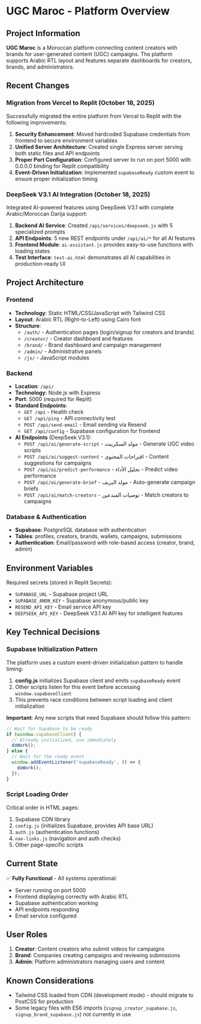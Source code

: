 # UGC Maroc - Platform Overview

## Project Information

**UGC Maroc** is a Moroccan platform connecting content creators with brands for user-generated content (UGC) campaigns. The platform supports Arabic RTL layout and features separate dashboards for creators, brands, and administrators.

## Recent Changes

### Migration from Vercel to Replit (October 18, 2025)

Successfully migrated the entire platform from Vercel to Replit with the following improvements:

1. **Security Enhancement**: Moved hardcoded Supabase credentials from frontend to secure environment variables
2. **Unified Server Architecture**: Created single Express server serving both static files and API endpoints
3. **Proper Port Configuration**: Configured server to run on port 5000 with 0.0.0.0 binding for Replit compatibility
4. **Event-Driven Initialization**: Implemented `supabaseReady` custom event to ensure proper initialization timing

### DeepSeek V3.1 AI Integration (October 18, 2025)

Integrated AI-powered features using DeepSeek V3.1 with complete Arabic/Moroccan Darija support:

1. **Backend AI Service**: Created `/api/services/deepseek.js` with 5 specialized prompts
2. **API Endpoints**: 5 new REST endpoints under `/api/ai/*` for all AI features
3. **Frontend Module**: `ai-assistant.js` provides easy-to-use functions with loading states
4. **Test Interface**: `test-ai.html` demonstrates all AI capabilities in production-ready UI

## Project Architecture

### Frontend
- **Technology**: Static HTML/CSS/JavaScript with Tailwind CSS
- **Layout**: Arabic RTL (Right-to-Left) using Cairo font
- **Structure**:
  - `/auth/` - Authentication pages (login/signup for creators and brands)
  - `/creator/` - Creator dashboard and features
  - `/brand/` - Brand dashboard and campaign management
  - `/admin/` - Administrative panels
  - `/js/` - JavaScript modules

### Backend
- **Location**: `/api/`
- **Technology**: Node.js with Express
- **Port**: 5000 (required for Replit)
- **Standard Endpoints**:
  - `GET /api` - Health check
  - `GET /api/ping` - API connectivity test
  - `POST /api/send-email` - Email sending via Resend
  - `GET /api/config` - Supabase configuration for frontend
- **AI Endpoints** (DeepSeek V3.1):
  - `POST /api/ai/generate-script` - مولد السكريبت - Generate UGC video scripts
  - `POST /api/ai/suggest-content` - اقتراحات المحتوى - Content suggestions for campaigns
  - `POST /api/ai/predict-performance` - تحليل الأداء - Predict video performance
  - `POST /api/ai/generate-brief` - مولد البريف - Auto-generate campaign briefs
  - `POST /api/ai/match-creators` - توصيات المبدعين - Match creators to campaigns

### Database & Authentication
- **Supabase**: PostgreSQL database with authentication
- **Tables**: profiles, creators, brands, wallets, campaigns, submissions
- **Authentication**: Email/password with role-based access (creator, brand, admin)

## Environment Variables

Required secrets (stored in Replit Secrets):
- `SUPABASE_URL` - Supabase project URL
- `SUPABASE_ANON_KEY` - Supabase anonymous/public key
- `RESEND_API_KEY` - Email service API key
- `DEEPSEEK_API_KEY` - DeepSeek V3.1 AI API key for intelligent features

## Key Technical Decisions

### Supabase Initialization Pattern

The platform uses a custom event-driven initialization pattern to handle timing:

1. **config.js** initializes Supabase client and emits `supabaseReady` event
2. Other scripts listen for this event before accessing `window.supabaseClient`
3. This prevents race conditions between script loading and client initialization

**Important**: Any new scripts that need Supabase should follow this pattern:

```javascript
// Wait for Supabase to be ready
if (window.supabaseClient) {
  // Already initialized, use immediately
  doWork();
} else {
  // Wait for the ready event
  window.addEventListener('supabaseReady', () => {
    doWork();
  });
}
```

### Script Loading Order

Critical order in HTML pages:
1. Supabase CDN library
2. `config.js` (initializes Supabase, provides API base URL)
3. `auth.js` (authentication functions)
4. `nav-links.js` (navigation and auth checks)
5. Other page-specific scripts

## Current State

✅ **Fully Functional** - All systems operational:
- Server running on port 5000
- Frontend displaying correctly with Arabic RTL
- Supabase authentication working
- API endpoints responding
- Email service configured

## User Roles

1. **Creator**: Content creators who submit videos for campaigns
2. **Brand**: Companies creating campaigns and reviewing submissions
3. **Admin**: Platform administrators managing users and content

## Known Considerations

- Tailwind CSS loaded from CDN (development mode) - should migrate to PostCSS for production
- Some legacy files with ES6 imports (`signup_creator_supabase.js`, `signup_brand_supabase.js`) not currently in use

